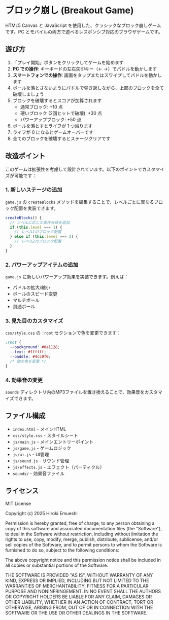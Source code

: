 # ブロック崩し (Breakout Game)

HTML5 Canvas と JavaScript を使用した、クラシックなブロック崩しゲームです。PC とモバイルの両方で遊べるレスポンシブ対応のブラウザゲームです。

## 遊び方

1. 「プレイ開始」ボタンをクリックしてゲームを始めます
2. **PC での操作**: キーボードの左右矢印キー（← →）でパドルを動かします
3. **スマートフォンでの操作**: 画面をタップまたはスワイプしてパドルを動かします
4. ボールを落とさないようにパドルで弾き返しながら、上部のブロックを全て破壊しましょう
5. ブロックを破壊するとスコアが加算されます
   - 通常ブロック: +10 点
   - 硬いブロック (2回ヒットで破壊): +30 点
   - パワーアップブロック: +50 点
6. ボールを落とすとライフが 1 つ減ります
7. ライフが 0 になるとゲームオーバーです
8. 全てのブロックを破壊するとステージクリアです

## 改造ポイント

このゲームは拡張性を考慮して設計されています。以下のポイントでカスタマイズが可能です：

### 1. 新しいステージの追加

`game.js` の `createBlocks` メソッドを編集することで、レベルごとに異なるブロック配置を実装できます。

```javascript
createBlocks() {
  // レベルに応じた条件分岐を追加
  if (this.level === 1) {
    // レベル1のブロック配置
  } else if (this.level === 2) {
    // レベル2のブロック配置
  }
}
```

### 2. パワーアップアイテムの追加

`game.js` に新しいパワーアップ効果を実装できます。例えば：

- パドルの拡大/縮小
- ボールのスピード変更
- マルチボール
- 貫通ボール

### 3. 見た目のカスタマイズ

`css/style.css` の `:root` セクションで色を変更できます：

```css
:root {
  --background: #0a1128;
  --text: #ffffff;
  --paddle: #4cc9f0;
  /* 他の色を変更 */
}
```

### 4. 効果音の変更

`sounds` ディレクトリ内のMP3ファイルを置き換えることで、効果音をカスタマイズできます。

## ファイル構成

- `index.html` - メインHTML
- `css/style.css` - スタイルシート
- `js/main.js` - メインエントリーポイント
- `js/game.js` - ゲームロジック
- `js/ui.js` - UI管理
- `js/sound.js` - サウンド管理
- `js/effects.js` - エフェクト（パーティクル）
- `sounds/` - 効果音ファイル

## ライセンス

MIT License

Copyright (c) 2025 Hiroki Emueshi

Permission is hereby granted, free of charge, to any person obtaining a copy
of this software and associated documentation files (the "Software"), to deal
in the Software without restriction, including without limitation the rights
to use, copy, modify, merge, publish, distribute, sublicense, and/or sell
copies of the Software, and to permit persons to whom the Software is
furnished to do so, subject to the following conditions:

The above copyright notice and this permission notice shall be included in all
copies or substantial portions of the Software.

THE SOFTWARE IS PROVIDED "AS IS", WITHOUT WARRANTY OF ANY KIND, EXPRESS OR
IMPLIED, INCLUDING BUT NOT LIMITED TO THE WARRANTIES OF MERCHANTABILITY,
FITNESS FOR A PARTICULAR PURPOSE AND NONINFRINGEMENT. IN NO EVENT SHALL THE
AUTHORS OR COPYRIGHT HOLDERS BE LIABLE FOR ANY CLAIM, DAMAGES OR OTHER
LIABILITY, WHETHER IN AN ACTION OF CONTRACT, TORT OR OTHERWISE, ARISING FROM,
OUT OF OR IN CONNECTION WITH THE SOFTWARE OR THE USE OR OTHER DEALINGS IN THE
SOFTWARE.
